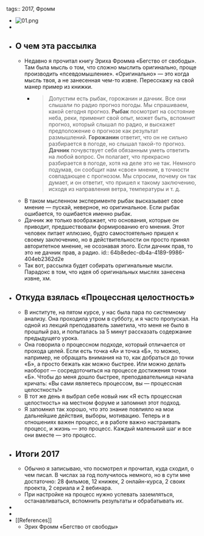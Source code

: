 tags:: 2017, Фромм

- ![01.png](../assets/01_1689846142069_0.png)
-
- ## О чем эта рассылка
	- Недавно я прочитал книгу Эриха Фромма «Бегство от свободы». Там была мысль о том, что сложно мыслить оригинально, проще производить «псевдомышление». «Оригинально» — это когда мысль твоя, а не занесенная чем-то извне. Пересскажу на свой манер пример из книжки.
		- > Допустим есть рыбак, горожанин и дачник. Все они слышали по радио прогноз погоды. Мы спрашиваем, какой сегодня прогноз. 
		  **Рыбак** посмотрит на состояние неба, реки, применит свой опыт, может быть, вспомнит прогноз, который слышал по радио, и выскажет предположение о прогнозе как результат размышлений. 
		  **Горожанин** ответит, что он не сильно разбирается в погоде, но слышал такой-то прогноз. 
		  **Дачник** почувствует себя обязанным уметь ответить на любой вопрос. Он полагает, что прекрасно разбирается в погоде, хотя на деле это не так. Немного подумав, он сообщит нам «свое» мнение, в точности совпадающее с прогнозом. Мы спросим, почему он так думает, и он ответит, что пришел к такому заключению, исходя из направления ветра, температуры и т. д.
	- В таком мысленном эксперименте рыбак высказывает свое мнение — пускай, неверное, но оригинальное. Если рыбак ошибается, то ошибается именно рыбак.
	- Дачник же только воображает, что основания, которые он приводит, предшествовали формированию его мнения. Этот человек питает иллюзию, будто самостоятельно пришел к своему заключению, но в действительности он просто принял авторитетное мнение, не осознавая этого. Если дачник прав, то это не дачник прав, а радио.
	  id:: 64b8edec-db4a-4189-9986-404eb2362d2e
	- Так вот, рассылка будет собирать оригинальные мысли. Парадокс в том, что идея об оригинальных мыслях занесена извне, хм.
- ## Откуда взялась «Процессная целостность»
	- В институте, на пятом курсе, у нас была пара по системному анализу. Она проходила утром в субботу, и я часто пропускал. На одной из лекций преподаватель заметила, что меня не было в прошлый раз, и попыталась за 5 минут рассказать содержание предыдущего урока.
	- Она говорила о процессном подходе, который отличается от прохода целей. Если есть точка «А» и точка «Б», то можно, например, не обращать внимания на то, как добраться до точки «Б», а просто бежать как можно быстрее. Или можно делать наоборот — сосредоточиться на процессе достижения точки «Б». Чтобы до меня дошло быстрее, преподавательница начала кричать: «Вы сами являетесь процессом, вы — процессная целостность!»
	- В тот же день я выбрал себе новый ник «Я есть процессная целостность» на местном форуме и запомнил этот подход.
	- Я запомнил так хорошо, что это знание повлияло на мои дальнейшие действия, выборы, мотивацию. Теперь и в отношениях важен процесс, и в работе важно настраивать процесс, и жизнь — это процесс. Каждый маленький шаг и все они вместе — это процесс.
- ## Итоги 2017
	- Обычно я записываю, что посмотрел и прочитал, куда сходил, о чем писал. В числах за год получилось немного, но в сути мне достаточно: 28 фильмов, 12 книжек, 2 онлайн-курса, 2 своих проекта, 2 сериала и 2 вебинара.
	- При настройке на процесс нужно успевать заземляться, останавливаться, вспомнить результаты и обрабатывать их.
-
-
- [[References]]
	- Эрих Фромм «Бегство от свободы»